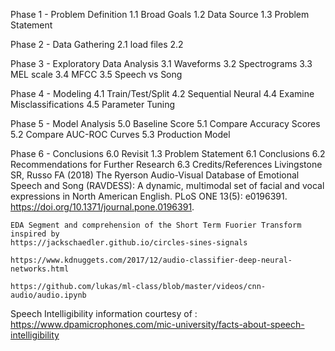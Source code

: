 Phase 1 - Problem Definition
1.1 Broad Goals
1.2 Data Source
1.3 Problem Statement

Phase 2 - Data Gathering
2.1 load files
2.2 

Phase 3 - Exploratory Data Analysis
3.1 Waveforms
3.2 Spectrograms
3.3 MEL scale
3.4 MFCC
3.5 Speech vs Song

Phase 4 - Modeling
4.1 Train/Test/Split
4.2 Sequential Neural 
4.4 Examine Misclassifications
4.5 Parameter Tuning

Phase 5 - Model Analysis
5.0 Baseline Score 
5.1 Compare Accuracy Scores
5.2 Compare AUC-ROC Curves
5.3 Production Model

Phase 6 - Conclusions
6.0 Revisit 1.3 Problem Statement 
6.1 Conclusions
6.2 Recommendations for Further Research
6.3 Credits/References
    Livingstone SR, Russo FA (2018) The Ryerson Audio-Visual Database of Emotional Speech and Song (RAVDESS): A dynamic, multimodal set of facial and vocal expressions in North American English. PLoS ONE 13(5): e0196391. https://doi.org/10.1371/journal.pone.0196391.
    
    EDA Segment and comprehension of the Short Term Fuorier Transform inspired by 
    https://jackschaedler.github.io/circles-sines-signals
    
    https://www.kdnuggets.com/2017/12/audio-classifier-deep-neural-networks.html
    
    https://github.com/lukas/ml-class/blob/master/videos/cnn-audio/audio.ipynb
    
Speech Intelligibility information courtesy of :
https://www.dpamicrophones.com/mic-university/facts-about-speech-intelligibility